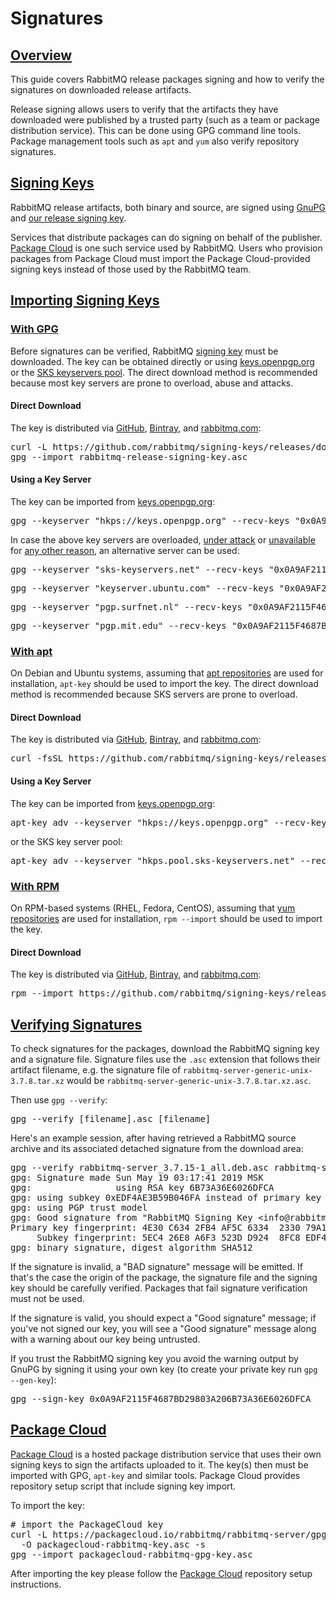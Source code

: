 <!--
Copyright (c) 2007-2019 Pivotal Software, Inc.

All rights reserved. This program and the accompanying materials
are made available under the terms of the under the Apache License,
Version 2.0 (the "License”); you may not use this file except in compliance
with the License. You may obtain a copy of the License at

https://www.apache.org/licenses/LICENSE-2.0

Unless required by applicable law or agreed to in writing, software
distributed under the License is distributed on an "AS IS" BASIS,
WITHOUT WARRANTIES OR CONDITIONS OF ANY KIND, either express or implied.
See the License for the specific language governing permissions and
limitations under the License.
-->

# Signatures

## <a id="overview" class="anchor" href="#overview">Overview</a>

This guide covers RabbitMQ release packages signing and how to verify the signatures on
downloaded release artifacts.

Release signing allows users to verify that the artifacts they have downloaded
were published by a trusted party (such as a team or package distribution
service). This can be done using GPG command line tools. Package management tools such as `apt` and `yum`
also verify repository signatures.

## <a id="signing-keys" class="anchor" href="#signing-keys">Signing Keys</a>

RabbitMQ release artifacts, both binary and source,
are signed using [GnuPG](http://www.gnupg.org/) and [our release signing key](https://github.com/rabbitmq/signing-keys/releases/download/2.0/rabbitmq-release-signing-key.asc).

Services that distribute packages can do signing on behalf of the publisher. [Package Cloud](#package-cloud) is one such
service used by RabbitMQ. Users who provision packages from Package Cloud must import the Package Cloud-provided signing keys
instead of those used by the RabbitMQ team.


## <a id="importing-gpg-keys" class="anchor" href="#importing-gpg-keys">Importing Signing Keys</a>

### <a id="importing-gpg" class="anchor" href="#importing-gpg">With GPG</a>

Before signatures can be verified, RabbitMQ [signing key](https://github.com/rabbitmq/signing-keys/releases/download/2.0/rabbitmq-release-signing-key.asc)
must be downloaded. The key can be obtained directly or using [keys.openpgp.org](https://keys.openpgp.org/)
or the [SKS keyservers pool](https://sks-keyservers.net/overview-of-pools.php).
The direct download method is recommended because most key servers are prone to overload, abuse and attacks.

#### Direct Download

The key is distributed via [GitHub](https://github.com/rabbitmq/signing-keys/releases/),
[Bintray](https://dl.bintray.com/rabbitmq/Keys/rabbitmq-release-signing-key.asc), and
[rabbitmq.com](https://www.rabbitmq.com/rabbitmq-release-signing-key.asc):

<pre class="lang-bash">
curl -L https://github.com/rabbitmq/signing-keys/releases/download/2.0/rabbitmq-release-signing-key.asc --output rabbitmq-release-signing-key.asc
gpg --import rabbitmq-release-signing-key.asc
</pre>

#### Using a Key Server

The key can be imported from [keys.openpgp.org](https://keys.openpgp.org/):

<pre class="lang-bash">
gpg --keyserver "hkps://keys.openpgp.org" --recv-keys "0x0A9AF2115F4687BD29803A206B73A36E6026DFCA"
</pre>

In case the above key servers are overloaded, [under attack](https://gist.github.com/rjhansen/67ab921ffb4084c865b3618d6955275f) or
[unavailable](https://medium.com/@mdrahony/are-sks-keyservers-safe-do-we-need-them-7056b495101c) for [any other reason](https://en.wikipedia.org/wiki/Key_server_(cryptographic)#Problems_with_keyservers), an alternative server can be used:

<pre class="lang-bash">
gpg --keyserver "sks-keyservers.net" --recv-keys "0x0A9AF2115F4687BD29803A206B73A36E6026DFCA"
</pre>

<pre class="lang-bash">
gpg --keyserver "keyserver.ubuntu.com" --recv-keys "0x0A9AF2115F4687BD29803A206B73A36E6026DFCA"
</pre>

<pre class="lang-bash">
gpg --keyserver "pgp.surfnet.nl" --recv-keys "0x0A9AF2115F4687BD29803A206B73A36E6026DFCA"
</pre>

<pre class="lang-bash">
gpg --keyserver "pgp.mit.edu" --recv-keys "0x0A9AF2115F4687BD29803A206B73A36E6026DFCA"
</pre>

### <a id="importing-apt" class="anchor" href="#importing-apt">With apt</a>

On Debian and Ubuntu systems, assuming that [apt repositories](/install-debian.html) are used for installation,
`apt-key` should be used to import the key. The direct download method is recommended because SKS servers are prone to overload.

#### Direct Download

The key is distributed via [GitHub](https://github.com/rabbitmq/signing-keys/releases/),
[Bintray](https://dl.bintray.com/rabbitmq/Keys/rabbitmq-release-signing-key.asc), and
[rabbitmq.com](https://www.rabbitmq.com/rabbitmq-release-signing-key.asc):

<pre class="lang-bash">
curl -fsSL https://github.com/rabbitmq/signing-keys/releases/download/2.0/rabbitmq-release-signing-key.asc | sudo apt-key add -
</pre>

#### Using a Key Server

The key can be imported from [keys.openpgp.org](https://keys.openpgp.org/):

<pre class="lang-bash">
apt-key adv --keyserver "hkps://keys.openpgp.org" --recv-keys "0x0A9AF2115F4687BD29803A206B73A36E6026DFCA"
</pre>

or the SKS key server pool:

<pre class="lang-bash">
apt-key adv --keyserver "hkps.pool.sks-keyservers.net" --recv-keys 0x0A9AF2115F4687BD29803A206B73A36E6026DFCA
</pre>

### <a id="importing-rpm" class="anchor" href="#importing-rpm">With RPM</a>

On RPM-based systems (RHEL, Fedora, CentOS), assuming that [yum repositories](/install-rpm.html) are used for installation,
`rpm --import` should be used to import the key.

#### Direct Download

The key is distributed via [GitHub](https://github.com/rabbitmq/signing-keys/releases/),
[Bintray](https://dl.bintray.com/rabbitmq/Keys/rabbitmq-release-signing-key.asc), and
[rabbitmq.com](https://www.rabbitmq.com/rabbitmq-release-signing-key.asc):

<pre class="lang-bash">
rpm --import https://github.com/rabbitmq/signing-keys/releases/download/2.0/rabbitmq-release-signing-key.asc
</pre>


## <a id="checking-signatures" class="anchor" href="#checking-signatures">Verifying Signatures</a>

To check signatures for the packages, download the RabbitMQ signing key
and a signature file. Signature files use the `.asc` extension that follows their artifact filename,
e.g. the signature file of `rabbitmq-server-generic-unix-3.7.8.tar.xz` would be `rabbitmq-server-generic-unix-3.7.8.tar.xz.asc`.

Then use `gpg --verify`:

<pre class="lang-bash">gpg --verify [filename].asc [filename]</pre>

Here's an example session, after having retrieved a RabbitMQ
source archive and its associated detached signature from
the download area:

<pre class="lang-bash">
gpg --verify rabbitmq-server_3.7.15-1_all.deb.asc rabbitmq-server_3.7.15-1_all.deb
gpg: Signature made Sun May 19 03:17:41 2019 MSK
gpg:                using RSA key 6B73A36E6026DFCA
gpg: using subkey 0xEDF4AE3B59B046FA instead of primary key 0x6B73A36E6026DFCA
gpg: using PGP trust model
gpg: Good signature from "RabbitMQ Signing Key &lt;info@rabbitmq.com&gt;" [full]
Primary key fingerprint: 4E30 C634 2FB4 AF5C 6334  2330 79A1 D640 D80A 61F0
     Subkey fingerprint: 5EC4 26E8 A6F3 523D D924  8FC8 EDF4 AE3B 59B0 46FA
gpg: binary signature, digest algorithm SHA512
</pre>

If the signature is invalid, a "BAD signature"
message will be emitted. If that's the case the origin of the package,
the signature file and the signing key should be carefully verified.
Packages that fail signature verification must not be used.

If the signature is valid, you should expect a "Good
signature" message; if you've not signed our key, you will
see a "Good signature" message along with a warning about
our key being untrusted.

If you trust the RabbitMQ signing key you avoid the warning output by
GnuPG by signing it using your own key (to create your private key run `gpg --gen-key`):

<pre class="lang-bash">
gpg --sign-key 0x0A9AF2115F4687BD29803A206B73A36E6026DFCA
</pre>


## <a id="package-cloud" class="anchor" href="#package-cloud">Package Cloud</a>

[Package Cloud](https://packagecloud.io/rabbitmq) is a hosted package distribution
service that uses their own signing keys to sign the artifacts uploaded to it. The key(s) then
must be imported with GPG, `apt-key` and similar tools. Package Cloud provides repository
setup script that include signing key import.

To import the key:

<pre class="lang-bash">
# import the PackageCloud key
curl -L https://packagecloud.io/rabbitmq/rabbitmq-server/gpgkey \
  -O packagecloud-rabbitmq-key.asc -s
gpg --import packagecloud-rabbitmq-gpg-key.asc
</pre>

After importing the key please follow the [Package Cloud](https://packagecloud.io/rabbitmq) repository
setup instructions.
